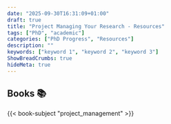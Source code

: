 ```yaml
---
date: "2025-09-30T16:31:09+01:00"
draft: true
title: "Project Managing Your Research - Resources"
tags: ["PhD", "academic"]
categories: ["PhD Progress", "Resources"]
description: ""
keywords: ["keyword 1", "keyword 2", "keyword 3"]
ShowBreadCrumbs: true
hideMeta: true
---
```


## Books 📚

{{< book-subject "project_management" >}}

